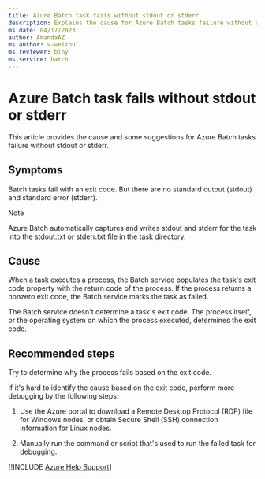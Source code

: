 ```yaml
---
title: Azure Batch task fails without stdout or stderr
description: Explains the cause for Azure Batch tasks failure without stdout or stderr and provides some suggestions.
ms.date: 04/17/2023
author: AmandaAZ
ms.author: v-weizhu
ms.reviewer: biny
ms.service: batch
---
```


# Azure Batch task fails without stdout or stderr

This article provides the cause and some suggestions for Azure Batch tasks failure without stdout or stderr.

## Symptoms

Batch tasks fail with an exit code. But there are no standard output (stdout) and standard error (stderr).

> [!NOTE]
> Azure Batch automatically captures and writes stdout and stderr for the task into the stdout.txt or stderr.txt file in the task directory.

## Cause  

When a task executes a process, the Batch service populates the task's exit code property with the return code of the process. If the process returns a nonzero exit code, the Batch service marks the task as failed.

The Batch service doesn't determine a task's exit code. The process itself, or the operating system on which the process executed, determines the exit code.

## Recommended steps

Try to determine why the process fails based on the exit code.

If it's hard to identify the cause based on the exit code, perform more debugging by the following steps:

1. Use the Azure portal to download a Remote Desktop Protocol (RDP) file for Windows nodes, or obtain Secure Shell (SSH) connection information for Linux nodes.

1. Manually run the command or script that's used to run the failed task for debugging.  

[!INCLUDE [Azure Help Support](../../includes/azure-help-support.md)]
